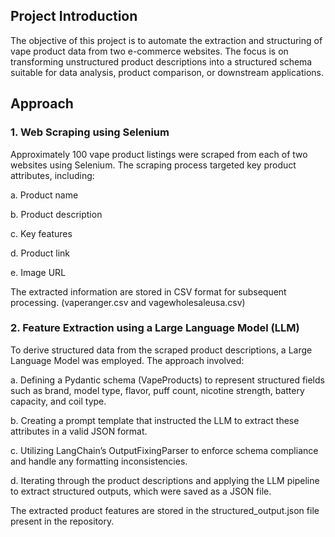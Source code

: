 ## Project Introduction

The objective of this project is to automate the extraction and structuring of vape product data from two e-commerce websites. The focus is on 
transforming unstructured product descriptions into a structured schema suitable for data analysis, product comparison, or downstream  applications.

##  Approach

### 1. Web Scraping using Selenium

  Approximately 100 vape product listings were scraped from each of two websites using Selenium. The scraping process targeted key product attributes, including:

  a. Product name

  b. Product description

  c. Key features

  d. Product link

  e. Image URL

  The extracted information are stored in CSV format for subsequent processing. (vaperanger.csv and vagewholesaleusa.csv)

  ### 2. Feature Extraction using a Large Language Model (LLM)
     
  To derive structured data from the scraped product descriptions, a Large Language Model was employed. The approach involved:

  a. Defining a Pydantic schema (VapeProducts) to represent structured fields such as brand, model type, flavor, puff count, nicotine strength, battery capacity, and coil type.

  b. Creating a prompt template that instructed the LLM to extract these attributes in a valid JSON format.

  c. Utilizing LangChain’s OutputFixingParser to enforce schema compliance and handle any formatting inconsistencies.

  d. Iterating through the product descriptions and applying the LLM pipeline to extract structured outputs, which were saved as a JSON file.

The extracted product features are stored in the structured_output.json file present in the repository.
